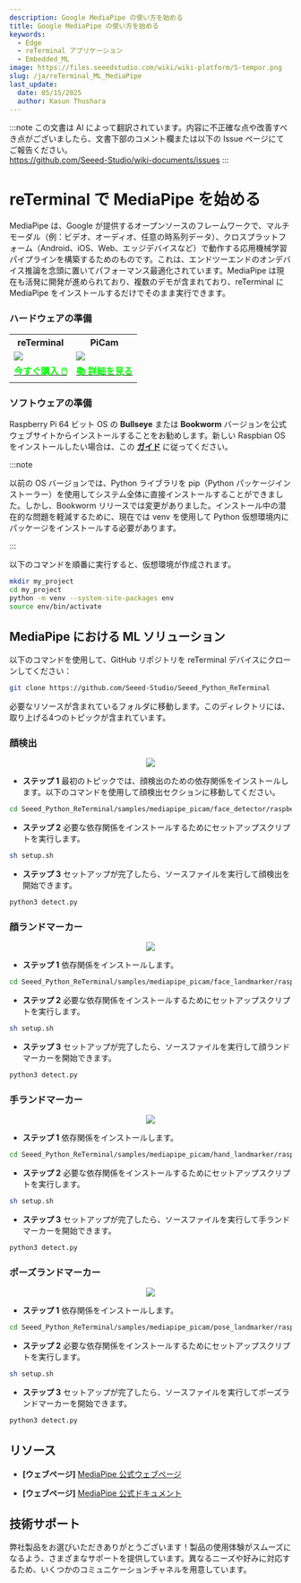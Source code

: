 ```yaml
---
description: Google MediaPipe の使い方を始める
title: Google MediaPipe の使い方を始める
keywords:
  - Edge
  - reTerminal アプリケーション
  - Embedded_ML
image: https://files.seeedstudio.com/wiki/wiki-platform/S-tempor.png
slug: /ja/reTerminal_ML_MediaPipe
last_update:
  date: 05/15/2025
  author: Kasun Thushara
---
```

:::note
この文書は AI によって翻訳されています。内容に不正確な点や改善すべき点がございましたら、文書下部のコメント欄または以下の Issue ページにてご報告ください。  
https://github.com/Seeed-Studio/wiki-documents/issues
:::

# reTerminal で MediaPipe を始める

MediaPipe は、Google が提供するオープンソースのフレームワークで、マルチモーダル（例：ビデオ、オーディオ、任意の時系列データ）、クロスプラットフォーム（Android、iOS、Web、エッジデバイスなど）で動作する応用機械学習パイプラインを構築するためのものです。これは、エンドツーエンドのオンデバイス推論を念頭に置いてパフォーマンス最適化されています。MediaPipe は現在も活発に開発が進められており、複数のデモが含まれており、reTerminal に MediaPipe をインストールするだけでそのまま実行できます。

### ハードウェアの準備

<div class="table-center">
	<table class="table-nobg">
    <tr class="table-trnobg">
      <th class="table-trnobg">reTerminal</th>
      <th class="table-trnobg">PiCam</th>
		</tr>
    <tr class="table-trnobg"></tr>
		<tr class="table-trnobg">
			<td class="table-trnobg"><div style={{textAlign:'center'}}><img src="https://files.seeedstudio.com/wiki/ReTerminal/frigate/reterminal.png" style={{width:300, height:'auto'}}/></div></td>
      <td class="table-trnobg"><div style={{textAlign:'center'}}><img src="https://files.seeedstudio.com/wiki/ReTerminal/Picam/picam2.jpg" style={{width:300, height:'auto'}}/></div></td>
		</tr>
    <tr class="table-trnobg"></tr>
		<tr class="table-trnobg">
			<td class="table-trnobg"><div class="get_one_now_container" style={{textAlign: 'center'}}><a class="get_one_now_item" href="https://www.seeedstudio.com/ReTerminal-with-CM4-p-4904.html?queryID=26220f25bcce77bc420c9c03059787c0&objectID=4904&indexName=bazaar_retailer_products">
              <strong><span><font color={'FFFFFF'} size={"4"}> 今すぐ購入 🖱️</font></span></strong>
          </a></div></td>
      <td class="table-trnobg"><div class="get_one_now_container" style={{textAlign: 'center'}}><a class="get_one_now_item" href="https://wiki.seeedstudio.com/reTerminal-piCam/"><strong><span><font color={'FFFFFF'} size={"4"}>📚 詳細を見る</font></span></strong></a></div></td>
        </tr>
    </table>
    </div>

### ソフトウェアの準備

Raspberry Pi 64 ビット OS の **Bullseye** または **Bookworm** バージョンを公式ウェブサイトからインストールすることをお勧めします。新しい Raspbian OS をインストールしたい場合は、この [**ガイド**](https://wiki.seeedstudio.com/reTerminal/#flash-raspberry-pi-os-64-bit-ubuntu-os-or-other-os-to-emmc) に従ってください。

:::note

以前の OS バージョンでは、Python ライブラリを pip（Python パッケージインストーラー）を使用してシステム全体に直接インストールすることができました。しかし、Bookworm リリースでは変更がありました。インストール中の潜在的な問題を軽減するために、現在では venv を使用して Python 仮想環境内にパッケージをインストールする必要があります。

:::

以下のコマンドを順番に実行すると、仮想環境が作成されます。

```sh
mkdir my_project
cd my_project
python -m venv --system-site-packages env
source env/bin/activate
```

## MediaPipe における ML ソリューション

以下のコマンドを使用して、GitHub リポジトリを reTerminal デバイスにクローンしてください：

 ```sh
 git clone https://github.com/Seeed-Studio/Seeed_Python_ReTerminal
 ```
必要なリソースが含まれているフォルダに移動します。このディレクトリには、取り上げる4つのトピックが含まれています。

### 顔検出

<center><img width={800} src="https://files.seeedstudio.com/wiki/ReTerminal/mediapipe/meadiapipe-faccedetection.gif" /></center>

- **ステップ 1** 最初のトピックでは、顔検出のための依存関係をインストールします。以下のコマンドを使用して顔検出セクションに移動してください。

 ```sh
cd Seeed_Python_ReTerminal/samples/mediapipe_picam/face_detector/raspberry_pi
 ```
- **ステップ 2** 必要な依存関係をインストールするためにセットアップスクリプトを実行します。

 ```sh
sh setup.sh
 ```

- **ステップ 3** セットアップが完了したら、ソースファイルを実行して顔検出を開始できます。

 ```sh
python3 detect.py
 ```

### 顔ランドマーカー
<center><img width={800} src="https://files.seeedstudio.com/wiki/ReTerminal/mediapipe/meadiapipe-facelandmarks.gif" /></center>

- **ステップ 1** 依存関係をインストールします。

 ```sh
cd Seeed_Python_ReTerminal/samples/mediapipe_picam/face_landmarker/raspberry_pi
 ```
- **ステップ 2** 必要な依存関係をインストールするためにセットアップスクリプトを実行します。

 ```sh
sh setup.sh
 ```

- **ステップ 3** セットアップが完了したら、ソースファイルを実行して顔ランドマーカーを開始できます。

 ```sh
python3 detect.py
 ```

### 手ランドマーカー

<center><img width={800} src="https://files.seeedstudio.com/wiki/ReTerminal/mediapipe/mediapipe_handlandmarks.gif" /></center>

 - **ステップ 1** 依存関係をインストールします。

 ```sh
cd Seeed_Python_ReTerminal/samples/mediapipe_picam/hand_landmarker/raspberry_pi
 ```
- **ステップ 2** 必要な依存関係をインストールするためにセットアップスクリプトを実行します。

 ```sh
sh setup.sh
 ```

- **ステップ 3** セットアップが完了したら、ソースファイルを実行して手ランドマーカーを開始できます。

 ```sh
python3 detect.py
 ```

### ポーズランドマーカー

<center><img width={800} src="https://files.seeedstudio.com/wiki/ReTerminal/mediapipe/mediapipe-pose.gif" /></center>

 - **ステップ 1** 依存関係をインストールします。

 ```sh
cd Seeed_Python_ReTerminal/samples/mediapipe_picam/pose_landmarker/raspberry_pi
 ```
- **ステップ 2** 必要な依存関係をインストールするためにセットアップスクリプトを実行します。

 ```sh
sh setup.sh
 ```

- **ステップ 3** セットアップが完了したら、ソースファイルを実行してポーズランドマーカーを開始できます。

 ```sh
python3 detect.py
 ```

## リソース

- **[ウェブページ]** [MediaPipe 公式ウェブページ](https://mediapipe.dev/)

- **[ウェブページ]** [MediaPipe 公式ドキュメント](https://google.github.io/mediapipe/)

## 技術サポート

弊社製品をお選びいただきありがとうございます！製品の使用体験がスムーズになるよう、さまざまなサポートを提供しています。異なるニーズや好みに対応するため、いくつかのコミュニケーションチャネルを用意しています。

<div class="button_tech_support_container">
<a href="https://forum.seeedstudio.com/" class="button_forum"></a> 
<a href="https://www.seeedstudio.com/contacts" class="button_email"></a>
</div>

<div class="button_tech_support_container">
<a href="https://discord.gg/eWkprNDMU7" class="button_discord"></a> 
<a href="https://github.com/Seeed-Studio/wiki-documents/discussions/69" class="button_discussion"></a>
</div>